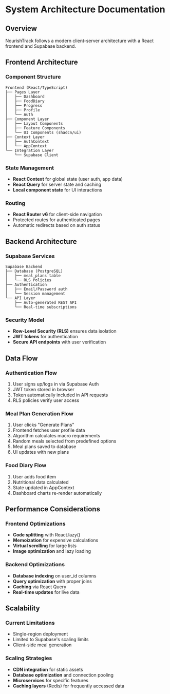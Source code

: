 
# System Architecture Documentation

## Overview
NourishTrack follows a modern client-server architecture with a React frontend and Supabase backend.

## Frontend Architecture

### Component Structure
```
Frontend (React/TypeScript)
├── Pages Layer
│   ├── Dashboard
│   ├── FoodDiary
│   ├── Progress
│   ├── Profile
│   └── Auth
├── Component Layer
│   ├── Layout Components
│   ├── Feature Components
│   └── UI Components (shadcn/ui)
├── Context Layer
│   ├── AuthContext
│   └── AppContext
└── Integration Layer
    └── Supabase Client
```

### State Management
- **React Context** for global state (user auth, app data)
- **React Query** for server state and caching
- **Local component state** for UI interactions

### Routing
- **React Router v6** for client-side navigation
- Protected routes for authenticated pages
- Automatic redirects based on auth status

## Backend Architecture

### Supabase Services
```
Supabase Backend
├── Database (PostgreSQL)
│   ├── meal_plans table
│   └── RLS Policies
├── Authentication
│   ├── Email/Password auth
│   └── Session management
└── API Layer
    ├── Auto-generated REST API
    └── Real-time subscriptions
```

### Security Model
- **Row-Level Security (RLS)** ensures data isolation
- **JWT tokens** for authentication
- **Secure API endpoints** with user verification

## Data Flow

### Authentication Flow
1. User signs up/logs in via Supabase Auth
2. JWT token stored in browser
3. Token automatically included in API requests
4. RLS policies verify user access

### Meal Plan Generation Flow
1. User clicks "Generate Plans"
2. Frontend fetches user profile data
3. Algorithm calculates macro requirements
4. Random meals selected from predefined options
5. Meal plans saved to database
6. UI updates with new plans

### Food Diary Flow
1. User adds food item
2. Nutritional data calculated
3. State updated in AppContext
4. Dashboard charts re-render automatically

## Performance Considerations

### Frontend Optimizations
- **Code splitting** with React.lazy()
- **Memoization** for expensive calculations
- **Virtual scrolling** for large lists
- **Image optimization** and lazy loading

### Backend Optimizations
- **Database indexing** on user_id columns
- **Query optimization** with proper joins
- **Caching** via React Query
- **Real-time updates** for live data

## Scalability

### Current Limitations
- Single-region deployment
- Limited to Supabase's scaling limits
- Client-side meal generation

### Scaling Strategies
- **CDN integration** for static assets
- **Database optimization** and connection pooling
- **Microservices** for specific features
- **Caching layers** (Redis) for frequently accessed data
